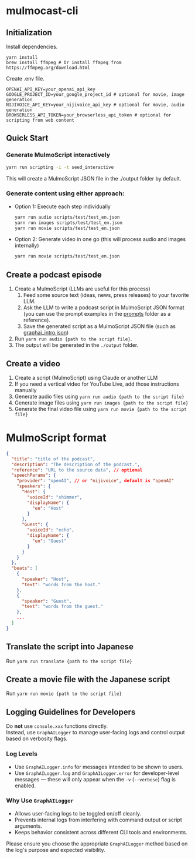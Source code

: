 # mulmocast-cli

## Initialization

Install dependencies.

```
yarn install
brew install ffmpeg # Or install ffmpeg from https://ffmpeg.org/download.html
```

Create .env file.

```
OPENAI_API_KEY=your_openai_api_key
GOOGLE_PROJECT_ID=your_google_project_id # optional for movie, image generation
NIJIVOICE_API_KEY=your_nijivoice_api_key # optional for movie, audio generation
BROWSERLESS_API_TOKEN=your_browserless_api_token # optional for scripting from web content
```

## Quick Start
### Generate MulmoScript interactively
```bash
yarn run scripting -i -t seed_interactive
```

This will create a MulmoScript JSON file in the ⁠./output folder by default.

### Generate content using either approach:
- Option 1: Execute each step individually
  ```bash
  yarn run audio scripts/test/test_en.json
  yarn run images scripts/test/test_en.json
  yarn run movie scripts/test/test_en.json
  ```

- Option 2: Generate video in one go (this will process audio and images internally)

  ```bash
  yarn run movie scripts/test/test_en.json
  ```
 

## Create a podcast episode
1. Create a MulmoScript (LLMs are useful for this process)
   1. Feed some source text (ideas, news, press releases) to your favorite LLM.
   2. Ask the LLM to write a podcast script in MulmoScript JSON format (you can use the prompt examples in the [prompts](./prompts) folder as a reference).
   3. Save the generated script as a MulmoScript JSON file (such as [graphai_intro.json](./scripts/samples/graphai_intro.json))
2. Run ```yarn run audio {path to the script file}```.
3. The output will be generated in the `./output` folder.

## Create a video

1. Create a script (MulmoScript) using Claude or another LLM
2. If you need a vertical video for YouTube Live, add those instructions manually
3. Generate audio files using `yarn run audio {path to the script file}`
4. Generate image files using `yarn run images {path to the script file}`
5. Generate the final video file using `yarn run movie {path to the script file}`

# MulmoScript format

```JSON
{
  "title": "title of the podcast",
  "description": "The description of the podcast.",
  "reference": "URL to the source data", // optional
  "speechParams": {
    "provider": "openAI", // or "nijivoice", default is "openAI"
    "speakers": {
      "Host": {
        "voiceId": "shimmer",
        "displayName": {
          "en": "Host"
        }
      },
      "Guest": {
        "voiceId": "echo",
        "displayName": {
          "en": "Guest"
        }
      }
    }
  },
  "beats": [
    {
      "speaker": "Host",
      "text": "words from the host."
    },
    {
      "speaker": "Guest",
      "text": "words from the guest."
    },
    ...
  ]
}
```

## Translate the script into Japanese

Run ```yarn run translate {path to the script file}```

## Create a movie file with the Japanese script

Run ```yarn run movie {path to the script file}```


## Logging Guidelines for Developers

Do **not** use `console.xxx` functions directly.  
Instead, use `GraphAILogger` to manage user-facing logs and control output based on verbosity flags.

### Log Levels

- Use `GraphAILogger.info` for messages intended to be shown to users.
- Use `GraphAILogger.log` and `GraphAILogger.error` for developer-level messages — these will only appear when the `-v` (`--verbose`) flag is enabled.

### Why Use `GraphAILogger`

- Allows user-facing logs to be toggled on/off cleanly.
- Prevents internal logs from interfering with command output or script arguments.
- Keeps behavior consistent across different CLI tools and environments.

Please ensure you choose the appropriate `GraphAILogger` method based on the log's purpose and expected visibility.
